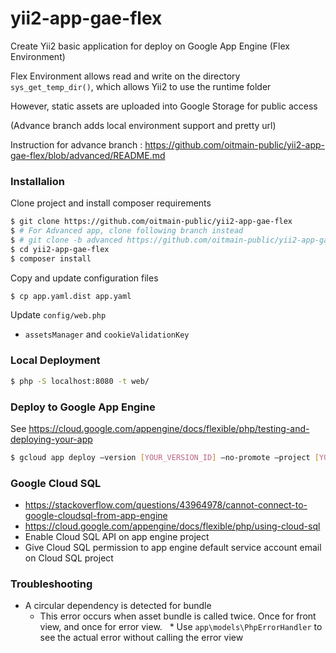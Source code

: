 # yii2-app-gae-flex
Create Yii2 basic application for deploy on Google App Engine (Flex Environment)

Flex Environment allows read and write on the directory `sys_get_temp_dir()`, which allows Yii2 to use the runtime folder

However, static assets are uploaded into Google Storage for public access

(Advance branch adds local environment support and pretty url)

Instruction for advance branch : https://github.com/oitmain-public/yii2-app-gae-flex/blob/advanced/README.md

### Installalion

Clone project and install composer requirements

```bash
$ git clone https://github.com/oitmain-public/yii2-app-gae-flex
$ # For Advanced app, clone following branch instead
$ # git clone -b advanced https://github.com/oitmain-public/yii2-app-gae-flex
$ cd yii2-app-gae-flex
$ composer install
```

Copy and update configuration files

```bash
$ cp app.yaml.dist app.yaml
```

Update `config/web.php`
* `assetsManager` and `cookieValidationKey`

### Local Deployment
```bash
$ php -S localhost:8080 -t web/
```

### Deploy to Google App Engine

See https://cloud.google.com/appengine/docs/flexible/php/testing-and-deploying-your-app

```bash
$ gcloud app deploy —version [YOUR_VERSION_ID] —no-promote —project [YOUR_PROJECT_ID] 
```

### Google Cloud SQL
 * https://stackoverflow.com/questions/43964978/cannot-connect-to-google-cloudsql-from-app-engine
 * https://cloud.google.com/appengine/docs/flexible/php/using-cloud-sql
 * Enable Cloud SQL API on app engine project
 * Give Cloud SQL permission to app engine default service account email on Cloud SQL project

### Troubleshooting
 * A circular dependency is detected for bundle
   * This error occurs when asset bundle is called twice. Once for front view, and once for error view.
   * Use `app\models\PhpErrorHandler` to see the actual error without calling the error view
